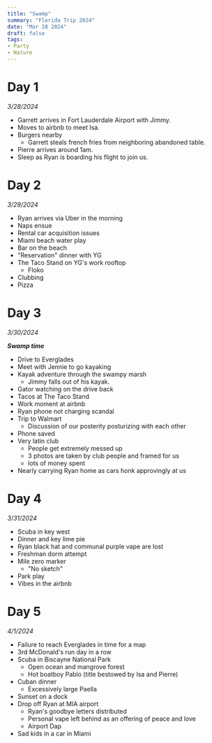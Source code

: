 ```yaml
---
title: "Swamp"
summary: "Florida Trip 2024"
date: "Mar 28 2024"
draft: false
tags:
- Party
- Nature
---
```


# Day 1

*3/28/2024*

- Garrett arrives in Fort Lauderdale Airport with Jimmy.  
- Moves to airbnb to meet Isa.  
- Burgers nearby
    - Garrett steals french fries from neighboring abandoned table.  
- Pierre arrives around 1am.  
- Sleep as Ryan is boarding his flight to join us.  

# Day 2

*3/29/2024*

- Ryan arrives via Uber in the morning
- Naps ensue
- Rental car acquisition issues
- Miami beach water play
- Bar on the beach
- "Reservation" dinner with YG
- The Taco Stand on YG's work rooftop
    - Floko
- Clubbing
- Pizza

# Day 3

*3/30/2024*

***Swamp time***

- Drive to Everglades 
- Meet with Jennie to go kayaking
- Kayak adventure through the swampy marsh
    - Jimmy falls out of his kayak.
- Gator watching on the drive back
- Tacos at The Taco Stand
- Work moment at airbnb
- Ryan phone not charging scandal
- Trip to Walmart
    - Discussion of our posterity posturizing with each other
- Phone saved
- Very latin club
    - People get extremely messed up
    - 3 photos are taken by club people and framed for us
    - lots of money spent
- Nearly carrying Ryan home as cars honk approvingly at us

# Day 4

*3/31/2024*

- Scuba in key west
- Dinner and key lime pie
- Ryan black hat and communal purple vape are lost
- Freshman dorm attempt
- Mile zero marker
    - "No sketch"
- Park play
- Vibes in the airbnb

# Day 5

*4/1/2024*

- Failure to reach Everglades in time for a map
- 3rd McDonald's run day in a row
- Scuba in Biscayne National Park
    - Open ocean and mangrove forest
    - Hot boatboy Pablo (title bestowed by Isa and Pierre)
- Cuban dinner
    - Excessively large Paella
- Sunset on a dock
- Drop off Ryan at MIA airport
    - Ryan's goodbye letters distributed
    - Personal vape left behind as an offering of peace and love
    - Airport Dap
- Sad kids in a car in Miami
